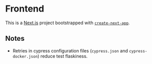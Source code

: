 # Frontend

This is a [Next.js](https://nextjs.org/) project bootstrapped with [`create-next-app`](https://github.com/vercel/next.js/tree/canary/packages/create-next-app).

## Notes

- Retries in cypress configuration files (`cypress.json` and `cypress-docker.json`) reduce test flaskiness.
